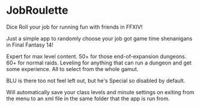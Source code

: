 # JobRoulette
Dice Roll your job for running fun with friends in FFXIV!

Just a simple app to randomly choose your job got game time shenanigans in Final Fantasy 14!

Expert for max level content.
50+ for those end-of-expansion dungeons.
60+ for normal raids.
Leveling for anything that can run a dungeon and get some experience.
All to select from the whole gamut.

BLU is there too not feel left out, but he's Special so disabled by default.

Will automatically save your class levels and minute settings on exiting from the menu to an xml file in the same folder that the app is run from.
